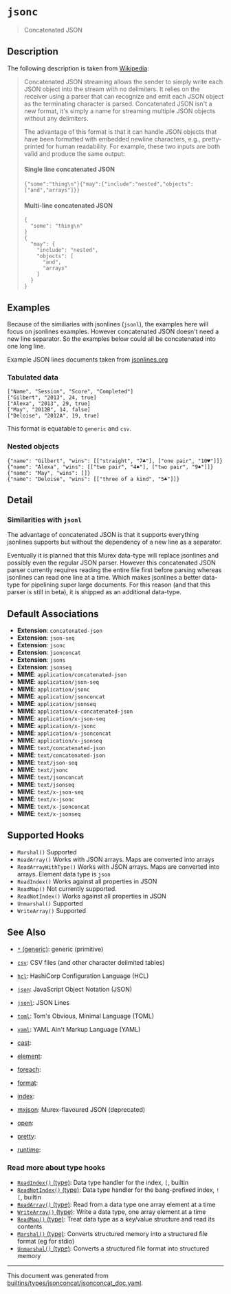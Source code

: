 # `jsonc`

> Concatenated JSON

## Description

The following description is taken from [Wikipedia](https://en.wikipedia.org/wiki/JSON_streaming#Concatenated_JSON):

> Concatenated JSON streaming allows the sender to simply write each JSON
> object into the stream with no delimiters. It relies on the receiver using
> a parser that can recognize and emit each JSON object as the terminating
> character is parsed. Concatenated JSON isn't a new format, it's simply a
> name for streaming multiple JSON objects without any delimiters.
>
> The advantage of this format is that it can handle JSON objects that have
> been formatted with embedded newline characters, e.g., pretty-printed for
> human readability. For example, these two inputs are both valid and produce
> the same output:
>
> #### Single line concatenated JSON
>
>     {"some":"thing\n"}{"may":{"include":"nested","objects":["and","arrays"]}}
>
> #### Multi-line concatenated JSON
>
>     {
>       "some": "thing\n"
>     }
>     {
>       "may": {
>         "include": "nested",
>         "objects": [
>           "and",
>           "arrays"
>         ]
>       }
>     }

## Examples

Because of the similiaries with jsonlines (`jsonl`), the examples here will
focus on jsonlines examples. However concatenated JSON doesn't need a new line
separator. So the examples below could all be concatenated into one long line.

Example JSON lines documents taken from [jsonlines.org](http://jsonlines.org/examples/)

### Tabulated data

```
["Name", "Session", "Score", "Completed"]
["Gilbert", "2013", 24, true]
["Alexa", "2013", 29, true]
["May", "2012B", 14, false]
["Deloise", "2012A", 19, true] 
```

This format is equatable to `generic` and `csv`.

### Nested objects

```
{"name": "Gilbert", "wins": [["straight", "7♣"], ["one pair", "10♥"]]}
{"name": "Alexa", "wins": [["two pair", "4♠"], ["two pair", "9♠"]]}
{"name": "May", "wins": []}
{"name": "Deloise", "wins": [["three of a kind", "5♣"]]}
```

## Detail

### Similarities with `jsonl`

The advantage of concatenated JSON is that it supports everything jsonlines
supports but without the dependency of a new line as a separator.

Eventually it is planned that this Murex data-type will replace jsonlines
and possibly even the regular JSON parser. However this concatenated JSON
parser currently requires reading the entire file first before parsing whereas
jsonlines can read one line at a time. Which makes jsonlines a better data-
type for pipelining super large documents. For this reason (and that this
parser is still in beta), it is shipped as an additional data-type.

## Default Associations

* **Extension**: `concatenated-json`
* **Extension**: `json-seq`
* **Extension**: `jsonc`
* **Extension**: `jsonconcat`
* **Extension**: `jsons`
* **Extension**: `jsonseq`
* **MIME**: `application/concatenated-json`
* **MIME**: `application/json-seq`
* **MIME**: `application/jsonc`
* **MIME**: `application/jsonconcat`
* **MIME**: `application/jsonseq`
* **MIME**: `application/x-concatenated-json`
* **MIME**: `application/x-json-seq`
* **MIME**: `application/x-jsonc`
* **MIME**: `application/x-jsonconcat`
* **MIME**: `application/x-jsonseq`
* **MIME**: `text/concatenated-json`
* **MIME**: `text/concatenated-json`
* **MIME**: `text/json-seq`
* **MIME**: `text/jsonc`
* **MIME**: `text/jsonconcat`
* **MIME**: `text/jsonseq`
* **MIME**: `text/x-json-seq`
* **MIME**: `text/x-jsonc`
* **MIME**: `text/x-jsonconcat`
* **MIME**: `text/x-jsonseq`


## Supported Hooks

* `Marshal()`
    Supported
* `ReadArray()`
    Works with JSON arrays. Maps are converted into arrays
* `ReadArrayWithType()`
    Works with JSON arrays. Maps are converted into arrays. Element data type is `json` 
* `ReadIndex()`
    Works against all properties in JSON
* `ReadMap()`
    Not currently supported.
* `ReadNotIndex()`
    Works against all properties in JSON
* `Unmarshal()`
    Supported
* `WriteArray()`
    Supported

## See Also

* [`*` (generic)](../types/generic.md):
  generic (primitive)
* [`csv`](../types/csv.md):
  CSV files (and other character delimited tables)
* [`hcl`](../types/hcl.md):
  HashiCorp Configuration Language (HCL)
* [`json`](../types/json.md):
  JavaScript Object Notation (JSON)
* [`jsonl`](../types/jsonl.md):
  JSON Lines
* [`toml`](../types/toml.md):
  Tom's Obvious, Minimal Language (TOML)
* [`yaml`](../types/yaml.md):
  YAML Ain't Markup Language (YAML)
* [cast](../types/cast.md):
  
* [element](../types/element.md):
  
* [foreach](../types/foreach.md):
  
* [format](../types/format.md):
  
* [index](../types/index.md):
  
* [mxjson](../types/mxjson.md):
  Murex-flavoured JSON (deprecated)
* [open](../types/open.md):
  
* [pretty](../types/pretty.md):
  
* [runtime](../types/runtime.md):
  

### Read more about type hooks

- [`ReadIndex()` (type)](../apis/ReadIndex.md): Data type handler for the index, `[`, builtin
- [`ReadNotIndex()` (type)](../apis/ReadNotIndex.md): Data type handler for the bang-prefixed index, `![`, builtin
- [`ReadArray()` (type)](../apis/ReadArray.md): Read from a data type one array element at a time
- [`WriteArray()` (type)](../apis/WriteArray.md): Write a data type, one array element at a time
- [`ReadMap()` (type)](../apis/ReadMap.md): Treat data type as a key/value structure and read its contents
- [`Marshal()` (type)](../apis/Marshal.md): Converts structured memory into a structured file format (eg for stdio)
- [`Unmarshal()` (type)](../apis/Unmarshal.md): Converts a structured file format into structured memory

<hr/>

This document was generated from [builtins/types/jsonconcat/jsonconcat_doc.yaml](https://github.com/lmorg/murex/blob/master/builtins/types/jsonconcat/jsonconcat_doc.yaml).